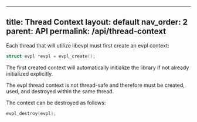 <!--
SPDX-FileCopyrightText: 2025 Ben Jarvis

SPDX-License-Identifier: Unlicense
-->

---
title: Thread Context
layout: default
nav_order: 2
parent: API
permalink: /api/thread-context
---

Each thread that will utilize libevpl must first create an evpl context:

```c
struct evpl *evpl = evpl_create();
```

The first created context will automatically initialize the library if not already initialized explicitly.

The evpl thread context is not thread-safe and therefore must be created, used, and destroyed within the same thread.

The context can be destroyed as follows:

```c
evpl_destroy(evpl);
```


